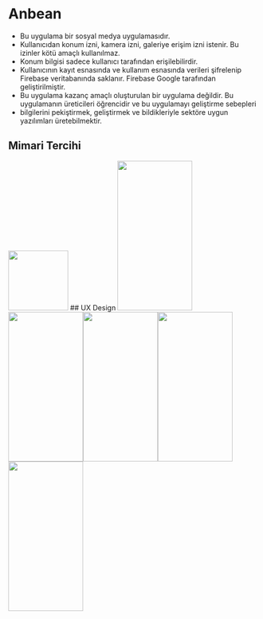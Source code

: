 # Anbean
 
 - Bu uygulama bir sosyal medya uygulamasıdır.
 - Kullanıcıdan konum izni, kamera izni, galeriye erişim izni istenir. Bu izinler kötü amaçlı kullanılmaz.
 - Konum bilgisi sadece kullanıcı tarafından erişilebilirdir.
 - Kullanıcının kayıt esnasında ve kullanım esnasında verileri şifrelenip Firebase veritabanında saklanır. Firebase Google tarafından geliştirilmiştir.
 - Bu uygulama kazanç amaçlı oluşturulan bir uygulama değildir. Bu uygulamanın üreticileri öğrencidir ve bu uygulamayı geliştirme sebepleri
 - bilgilerini pekiştirmek, geliştirmek ve bildikleriyle sektöre uygun yazılımları üretebilmektir.
 ## Mimari Tercihi
 <img src="https://user-images.githubusercontent.com/96066271/209738374-430f7905-5cbd-4894-bccf-3addf2945964.png" width=120 height=120>
 ## UX Design
 <img src="https://user-images.githubusercontent.com/96066271/209738520-271e8f42-e1ec-4079-9aa9-7e62938f5307.png" width=150 height=300> <img src="https://user-images.githubusercontent.com/96066271/209738528-86c50ddc-0b6b-4a73-a905-37a7dce908df.png" width=150 height=300><img src="https://user-images.githubusercontent.com/96066271/209738544-0d294bab-086e-4737-8778-8b483f51fd05.png" width=150 height=300><img src="https://user-images.githubusercontent.com/96066271/209738567-005c6a6c-1930-4e81-bca7-6be233f04069.png" width=150 height=300><img src="https://user-images.githubusercontent.com/96066271/209738581-a21bce1a-631a-404b-b727-916a503e8e66.png" width=150 height=300>







